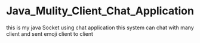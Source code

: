 # Java_Mulity_Client_Chat_Application
this is my java Socket using chat application this system can chat with many client and sent emoji client to client 
